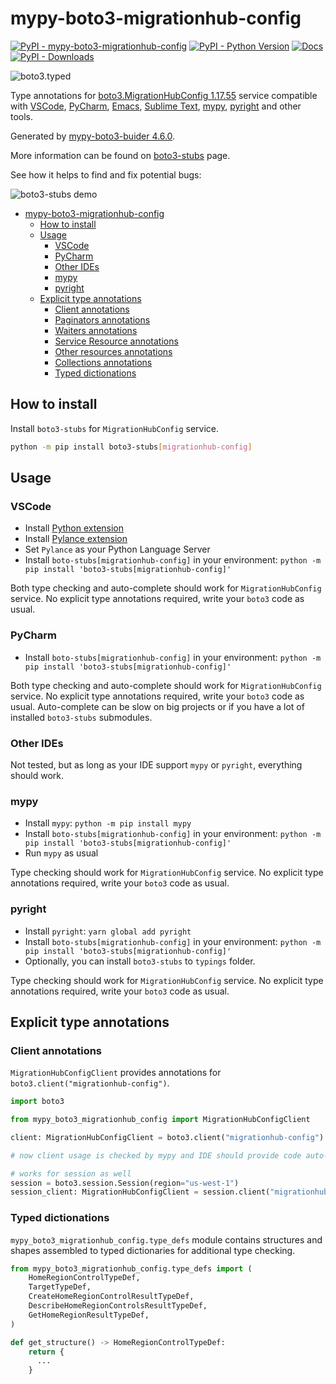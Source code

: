# mypy-boto3-migrationhub-config

[![PyPI - mypy-boto3-migrationhub-config](https://img.shields.io/pypi/v/mypy-boto3-migrationhub-config.svg?color=blue)](https://pypi.org/project/mypy-boto3-migrationhub-config)
[![PyPI - Python Version](https://img.shields.io/pypi/pyversions/mypy-boto3-migrationhub-config.svg?color=blue)](https://pypi.org/project/mypy-boto3-migrationhub-config)
[![Docs](https://img.shields.io/readthedocs/mypy-boto3-builder.svg?color=blue)](https://mypy-boto3-builder.readthedocs.io/)
[![PyPI - Downloads](https://img.shields.io/pypi/dw/mypy-boto3-migrationhub-config?color=blue)](https://pypistats.org/packages/mypy-boto3-migrationhub-config)

![boto3.typed](https://github.com/vemel/mypy_boto3_builder/raw/master/logo.png)

Type annotations for
[boto3.MigrationHubConfig 1.17.55](https://boto3.amazonaws.com/v1/documentation/api/1.17.55/reference/services/migrationhub-config.html#MigrationHubConfig) service
compatible with
[VSCode](https://code.visualstudio.com/),
[PyCharm](https://www.jetbrains.com/pycharm/),
[Emacs](https://www.gnu.org/software/emacs/),
[Sublime Text](https://www.sublimetext.com/),
[mypy](https://github.com/python/mypy),
[pyright](https://github.com/microsoft/pyright)
and other tools.

Generated by [mypy-boto3-buider 4.6.0](https://github.com/vemel/mypy_boto3_builder).

More information can be found on [boto3-stubs](https://pypi.org/project/boto3-stubs/) page.

See how it helps to find and fix potential bugs:

![boto3-stubs demo](https://github.com/vemel/mypy_boto3_builder/raw/master/demo.gif)

- [mypy-boto3-migrationhub-config](#mypy-boto3-migrationhub-config)
  - [How to install](#how-to-install)
  - [Usage](#usage)
    - [VSCode](#vscode)
    - [PyCharm](#pycharm)
    - [Other IDEs](#other-ides)
    - [mypy](#mypy)
    - [pyright](#pyright)
  - [Explicit type annotations](#explicit-type-annotations)
    - [Client annotations](#client-annotations)
    - [Paginators annotations](#paginators-annotations)
    - [Waiters annotations](#waiters-annotations)
    - [Service Resource annotations](#service-resource-annotations)
    - [Other resources annotations](#other-resources-annotations)
    - [Collections annotations](#collections-annotations)
    - [Typed dictionations](#typed-dictionations)

## How to install

Install `boto3-stubs` for `MigrationHubConfig` service.

```bash
python -m pip install boto3-stubs[migrationhub-config]
```

## Usage

### VSCode

- Install [Python extension](https://marketplace.visualstudio.com/items?itemName=ms-python.python)
- Install [Pylance extension](https://marketplace.visualstudio.com/items?itemName=ms-python.vscode-pylance)
- Set `Pylance` as your Python Language Server
- Install `boto-stubs[migrationhub-config]` in your environment: `python -m pip install 'boto3-stubs[migrationhub-config]'`

Both type checking and auto-complete should work for `MigrationHubConfig` service.
No explicit type annotations required, write your `boto3` code as usual.

### PyCharm

- Install `boto-stubs[migrationhub-config]` in your environment: `python -m pip install 'boto3-stubs[migrationhub-config]'`

Both type checking and auto-complete should work for `MigrationHubConfig` service.
No explicit type annotations required, write your `boto3` code as usual.
Auto-complete can be slow on big projects or if you have a lot of installed `boto3-stubs` submodules.

### Other IDEs

Not tested, but as long as your IDE support `mypy` or `pyright`, everything should work.

### mypy

- Install `mypy`: `python -m pip install mypy`
- Install `boto-stubs[migrationhub-config]` in your environment: `python -m pip install 'boto3-stubs[migrationhub-config]'`
- Run `mypy` as usual

Type checking should work for `MigrationHubConfig` service.
No explicit type annotations required, write your `boto3` code as usual.

### pyright

- Install `pyright`: `yarn global add pyright`
- Install `boto-stubs[migrationhub-config]` in your environment: `python -m pip install 'boto3-stubs[migrationhub-config]'`
- Optionally, you can install `boto3-stubs` to `typings` folder.

Type checking should work for `MigrationHubConfig` service.
No explicit type annotations required, write your `boto3` code as usual.

## Explicit type annotations

### Client annotations

`MigrationHubConfigClient` provides annotations for `boto3.client("migrationhub-config")`.

```python
import boto3

from mypy_boto3_migrationhub_config import MigrationHubConfigClient

client: MigrationHubConfigClient = boto3.client("migrationhub-config")

# now client usage is checked by mypy and IDE should provide code auto-complete

# works for session as well
session = boto3.session.Session(region="us-west-1")
session_client: MigrationHubConfigClient = session.client("migrationhub-config")
```








### Typed dictionations

`mypy_boto3_migrationhub_config.type_defs` module contains structures and shapes assembled
to typed dictionaries for additional type checking.

```python
from mypy_boto3_migrationhub_config.type_defs import (
    HomeRegionControlTypeDef,
    TargetTypeDef,
    CreateHomeRegionControlResultTypeDef,
    DescribeHomeRegionControlsResultTypeDef,
    GetHomeRegionResultTypeDef,
)

def get_structure() -> HomeRegionControlTypeDef:
    return {
      ...
    }
```
